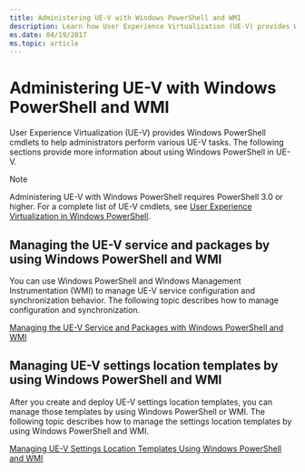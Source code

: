 ```yaml
---
title: Administering UE-V with Windows PowerShell and WMI
description: Learn how User Experience Virtualization (UE-V) provides Windows PowerShell cmdlets to help administrators perform various UE-V tasks.
ms.date: 04/19/2017
ms.topic: article
---
```


# Administering UE-V with Windows PowerShell and WMI

User Experience Virtualization (UE-V) provides Windows PowerShell cmdlets to help administrators perform various UE-V tasks. The following sections provide more information about using Windows PowerShell in UE-V.

> [!NOTE]
> 
> Administering UE-V with Windows PowerShell requires PowerShell 3.0 or higher. For a complete list of UE-V cmdlets, see [User Experience Virtualization in Windows PowerShell](/powershell/module/uev/).

## Managing the UE-V service and packages by using Windows PowerShell and WMI

You can use Windows PowerShell and Windows Management Instrumentation (WMI) to manage UE-V service configuration and synchronization behavior. The following topic describes how to manage configuration and synchronization.

[Managing the UE-V Service and Packages with Windows PowerShell and WMI](uev-managing-uev-agent-and-packages-with-windows-powershell-and-wmi.md)

## Managing UE-V settings location templates by using Windows PowerShell and WMI

After you create and deploy UE-V settings location templates, you can manage those templates by using Windows PowerShell or WMI. The following topic describes how to manage the settings location templates by using Windows PowerShell and WMI.

[Managing UE-V Settings Location Templates Using Windows PowerShell and WMI](uev-managing-settings-location-templates-using-windows-powershell-and-wmi.md)
